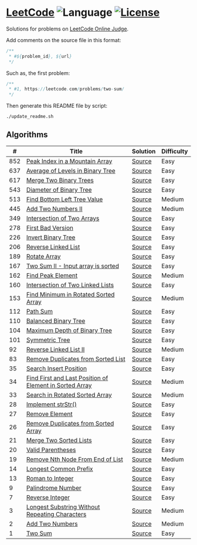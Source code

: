 # [LeetCode](https://leetcode.com/problemset/all/) ![Language](https://img.shields.io/badge/language-Java-orange.svg) [![License](https://img.shields.io/badge/license-MIT-blue.svg)](./LICENSE.md)

Solutions for problems on [LeetCode Online Judge](https://leetcode.com/).

Add comments on the source file in this format:

```java
/**
 * #${problem_id}, ${url}
 */
```

Such as, the first problem:

```java
/**
 * #1, https://leetcode.com/problems/two-sum/
 */
```

Then generate this README file by script:

```bash
./update_readme.sh
```

## Algorithms

| # | Title | Solution | Difficulty |
|---| ----- | -------- | ---------- |
| 852 | [Peak Index in a Mountain Array](https://leetcode.com/problems/peak-index-in-a-mountain-array/) | [Source](./src/main/java/io/xkniu/github/leetcode/PeakIndexInAMountainArray.java) | Easy |
| 637 | [Average of Levels in Binary Tree](https://leetcode.com/problems/average-of-levels-in-binary-tree/) | [Source](./src/main/java/io/xkniu/github/leetcode/AverageOfLevelsInBinaryTree.java) | Easy |
| 617 | [Merge Two Binary Trees](https://leetcode.com/problems/merge-two-binary-trees/) | [Source](./src/main/java/io/xkniu/github/leetcode/MergeTwoBinaryTrees.java) | Easy |
| 543 | [Diameter of Binary Tree](https://leetcode.com/problems/diameter-of-binary-tree/) | [Source](./src/main/java/io/xkniu/github/leetcode/DiameterOfBinaryTree.java) | Easy |
| 513 | [Find Bottom Left Tree Value](https://leetcode.com/problems/find-bottom-left-tree-value/) | [Source](./src/main/java/io/xkniu/github/leetcode/FindBottomLeftTreeValue.java) | Medium |
| 445 | [Add Two Numbers II](https://leetcode.com/problems/add-two-numbers-ii/) | [Source](./src/main/java/io/xkniu/github/leetcode/AddTwoNumbersII.java) | Medium |
| 349 | [Intersection of Two Arrays](https://leetcode.com/problems/intersection-of-two-arrays/) | [Source](./src/main/java/io/xkniu/github/leetcode/IntersectionOfTwoArrays.java) | Easy |
| 278 | [First Bad Version](https://leetcode.com/problems/first-bad-version/) | [Source](./src/main/java/io/xkniu/github/leetcode/FirstBadVersion.java) | Easy |
| 226 | [Invert Binary Tree](https://leetcode.com/problems/invert-binary-tree/) | [Source](./src/main/java/io/xkniu/github/leetcode/InvertBinaryTree.java) | Easy |
| 206 | [Reverse Linked List](https://leetcode.com/problems/reverse-linked-list/) | [Source](./src/main/java/io/xkniu/github/leetcode/ReverseLinkedList.java) | Easy |
| 189 | [Rotate Array](https://leetcode.com/problems/rotate-array/) | [Source](./src/main/java/io/xkniu/github/leetcode/RotateArray.java) | Easy |
| 167 | [Two Sum II - Input array is sorted](https://leetcode.com/problems/two-sum-ii-input-array-is-sorted/) | [Source](./src/main/java/io/xkniu/github/leetcode/TwoSumII.java) | Easy |
| 162 | [Find Peak Element](https://leetcode.com/problems/find-peak-element/) | [Source](./src/main/java/io/xkniu/github/leetcode/FindPeakElement.java) | Medium |
| 160 | [Intersection of Two Linked Lists](https://leetcode.com/problems/intersection-of-two-linked-lists/) | [Source](./src/main/java/io/xkniu/github/leetcode/IntersectionOfTwoLinkedLists.java) | Easy |
| 153 | [Find Minimum in Rotated Sorted Array](https://leetcode.com/problems/find-minimum-in-rotated-sorted-array/) | [Source](./src/main/java/io/xkniu/github/leetcode/FindMinimumInRotatedSortedArray.java) | Medium |
| 112 | [Path Sum](https://leetcode.com/problems/path-sum/) | [Source](./src/main/java/io/xkniu/github/leetcode/PathSum.java) | Easy |
| 110 | [Balanced Binary Tree](https://leetcode.com/problems/balanced-binary-tree/) | [Source](./src/main/java/io/xkniu/github/leetcode/BalancedBinaryTree.java) | Easy |
| 104 | [Maximum Depth of Binary Tree](https://leetcode.com/problems/maximum-depth-of-binary-tree/) | [Source](./src/main/java/io/xkniu/github/leetcode/MaximumDepthOfBinaryTree.java) | Easy |
| 101 | [Symmetric Tree](https://leetcode.com/problems/symmetric-tree/) | [Source](./src/main/java/io/xkniu/github/leetcode/SymmetricTree.java) | Easy |
| 92 | [Reverse Linked List II](https://leetcode.com/problems/reverse-linked-list-ii/) | [Source](./src/main/java/io/xkniu/github/leetcode/ReverseLinkedListII.java) | Medium |
| 83 | [Remove Duplicates from Sorted List](https://leetcode.com/problems/remove-duplicates-from-sorted-list/) | [Source](./src/main/java/io/xkniu/github/leetcode/RemoveDuplicatesFromSortedList.java) | Easy |
| 35 | [Search Insert Position](https://leetcode.com/problems/search-insert-position/) | [Source](./src/main/java/io/xkniu/github/leetcode/SearchInsertPosition.java) | Easy |
| 34 | [Find First and Last Position of Element in Sorted Array](https://leetcode.com/problems/find-first-and-last-position-of-element-in-sorted-array/) | [Source](./src/main/java/io/xkniu/github/leetcode/FindFirstAndLastPositionOfElementInSortedArray.java) | Medium |
| 33 | [Search in Rotated Sorted Array](https://leetcode.com/problems/search-in-rotated-sorted-array/) | [Source](./src/main/java/io/xkniu/github/leetcode/SearchInRotatedSortedArray.java) | Medium |
| 28 | [Implement strStr()](https://leetcode.com/problems/implement-strstr/) | [Source](./src/main/java/io/xkniu/github/leetcode/ImplementStrStr.java) | Easy |
| 27 | [Remove Element](https://leetcode.com/problems/remove-element/) | [Source](./src/main/java/io/xkniu/github/leetcode/RemoveElement.java) | Easy |
| 26 | [Remove Duplicates from Sorted Array](https://leetcode.com/problems/remove-duplicates-from-sorted-array/) | [Source](./src/main/java/io/xkniu/github/leetcode/RemoveDuplicatesFromSortedArray.java) | Easy |
| 21 | [Merge Two Sorted Lists](https://leetcode.com/problems/merge-two-sorted-lists/) | [Source](./src/main/java/io/xkniu/github/leetcode/MergeTwoSortedLists.java) | Easy |
| 20 | [Valid Parentheses](https://leetcode.com/problems/valid-parentheses/) | [Source](./src/main/java/io/xkniu/github/leetcode/ValidParentheses.java) | Easy |
| 19 | [Remove Nth Node From End of List](https://leetcode.com/problems/remove-nth-node-from-end-of-list/) | [Source](./src/main/java/io/xkniu/github/leetcode/RemoveNthNodeFromEndOfList.java) | Medium |
| 14 | [Longest Common Prefix](https://leetcode.com/problems/longest-common-prefix/) | [Source](./src/main/java/io/xkniu/github/leetcode/LongestCommonPrefix.java) | Easy |
| 13 | [Roman to Integer](https://leetcode.com/problems/roman-to-integer/) | [Source](./src/main/java/io/xkniu/github/leetcode/RomanToInteger.java) | Easy |
| 9 | [Palindrome Number](https://leetcode.com/problems/palindrome-number/) | [Source](./src/main/java/io/xkniu/github/leetcode/PalindromeNumber.java) | Easy |
| 7 | [Reverse Integer](https://leetcode.com/problems/reverse-integer/) | [Source](./src/main/java/io/xkniu/github/leetcode/ReverseInteger.java) | Easy |
| 3 | [Longest Substring Without Repeating Characters](https://leetcode.com/problems/longest-substring-without-repeating-characters/) | [Source](./src/main/java/io/xkniu/github/leetcode/LongestSubstringWithoutRepeatingCharacters.java) | Medium |
| 2 | [Add Two Numbers](https://leetcode.com/problems/add-two-numbers/) | [Source](./src/main/java/io/xkniu/github/leetcode/AddTwoNumbers.java) | Medium |
| 1 | [Two Sum](https://leetcode.com/problems/two-sum/) | [Source](./src/main/java/io/xkniu/github/leetcode/TwoSum.java) | Easy |
